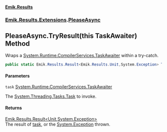 #### [Emik.Results](index.md 'index')
### [Emik.Results.Extensions](Emik.Results.Extensions.md 'Emik.Results.Extensions').[PleaseAsync](PleaseAsync.md 'Emik.Results.Extensions.PleaseAsync')

## PleaseAsync.TryResult(this TaskAwaiter) Method

Wraps a [System.Runtime.CompilerServices.TaskAwaiter](https://docs.microsoft.com/en-us/dotnet/api/System.Runtime.CompilerServices.TaskAwaiter 'System.Runtime.CompilerServices.TaskAwaiter') within a try-catch.

```csharp
public static Emik.Results.Result<Emik.Results.Unit,System.Exception> TryResult(this System.Runtime.CompilerServices.TaskAwaiter task);
```
#### Parameters

<a name='Emik.Results.Extensions.PleaseAsync.TryResult(thisSystem.Runtime.CompilerServices.TaskAwaiter).task'></a>

`task` [System.Runtime.CompilerServices.TaskAwaiter](https://docs.microsoft.com/en-us/dotnet/api/System.Runtime.CompilerServices.TaskAwaiter 'System.Runtime.CompilerServices.TaskAwaiter')

The [System.Threading.Tasks.Task](https://docs.microsoft.com/en-us/dotnet/api/System.Threading.Tasks.Task 'System.Threading.Tasks.Task') to invoke.

#### Returns
[Emik.Results.Result&lt;](Result{TOk,TErr}.md 'Emik.Results.Result<TOk,TErr>')[Unit](Unit.md 'Emik.Results.Unit')[,](Result{TOk,TErr}.md 'Emik.Results.Result<TOk,TErr>')[System.Exception](https://docs.microsoft.com/en-us/dotnet/api/System.Exception 'System.Exception')[&gt;](Result{TOk,TErr}.md 'Emik.Results.Result<TOk,TErr>')  
The result of [task](PleaseAsync.TryResult(TaskAwaiter).md#Emik.Results.Extensions.PleaseAsync.TryResult(thisSystem.Runtime.CompilerServices.TaskAwaiter).task 'Emik.Results.Extensions.PleaseAsync.TryResult(this System.Runtime.CompilerServices.TaskAwaiter).task'), or the [System.Exception](https://docs.microsoft.com/en-us/dotnet/api/System.Exception 'System.Exception') thrown.